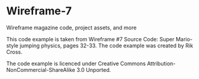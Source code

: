 # Wireframe-7
Wireframe magazine code, project assets, and more

This code example is taken from Wireframe #7 Source Code: Super Mario-style jumping physics, pages 32-33. The code example was created by Rik Cross. 

The code example is licenced under Creative Commons Attribution-NonCommercial-ShareAlike 3.0 Unported.
